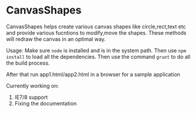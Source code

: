 CanvasShapes
============
CanvasShapes helps create various canvas shapes like circle,rect,text etc and provide various fucntions to modify,move the shapes.
These methods will redraw the canvas in an optimal way.

Usage:
Make sure `node` is installed and is in the system path.
Then use `npm install` to load all the dependencies.
Then use the command `grunt` to do all the build process.

After that run app1.html/app2.html in a browser  for a sample application


Currently working on:
1) IE7/8 support
2) Fixing the documentation

